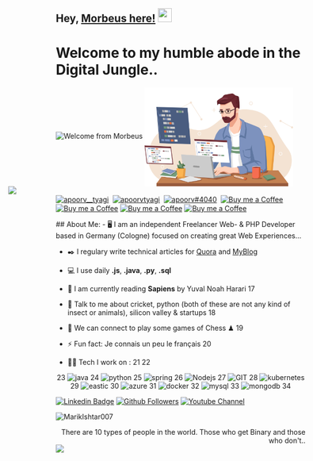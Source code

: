 ## Hey, [Morbeus here!](https://www.facebook.com/Morbeus.Design/)  <img src="https://media.giphy.com/media/hvRJCLFzcasrR4ia7z/giphy.gif" width="28px" height="28px">

<h1>Welcome to my humble abode in the Digital Jungle..</h1>

<img src = 'https://github.com/MorbeusDesign/MorbeusDesign/blob/main/MyGif_Home.gif' alt = 'Welcome from Morbeus' />
<img src="https://media.giphy.com/media/513lZvPf6khjIQFibF/giphy.gif" align="right" width="300" style="margin-right: 300px"   />
<img src="https://github.com/MorbeusDesign/MorbeusDesign/blob/main/Developer.png" align="center" width="300" /> 
<p >
<a href="https://twitter.com/morbeusdesign" target="blank"><img align="center" src="https://cdn.jsdelivr.net/npm/simple-icons@7.15.0/icons/twitter.svg" alt="apoorv__tyagi" height="30" width="30" /></a>&nbsp;
<a href="https://linkedin.com/in/morbeusdesign" target="blank"><img align="center" src="https://cdn.jsdelivr.net/npm/simple-icons@3.0.1/icons/linkedin.svg" alt="apoorvtyagi" height="30" width="30" /></a>&nbsp;
<a href="http://discord.com/users/apoorv#4040" target="blank"><img align="center" src="https://cdn.jsdelivr.net/npm/simple-icons@3.0.1/icons/discord.svg" alt="apoorv#4040" height="40" width="30" /></a>&nbsp;
<a href="https://www.buymeacoffee.com/morbeusdesign"><img align="center" alt="Buy me a Coffee" width="30px" src="https://cdn.jsdelivr.net/npm/simple-icons@3.0.1/icons/buymeacoffee.svg" /></a>
<a href="https://www.buymeacoffee.com/morbeusdesign"><img align="center" alt="Buy me a Coffee" width="30px" src="https://cdn.jsdelivr.net/npm/simple-icons@3.0.1/icons/buymeacoffee.svg" /></a>
<a href="https://www.buymeacoffee.com/morbeusdesign"><img align="center" alt="Buy me a Coffee" width="30px" src="https://cdn.jsdelivr.net/npm/simple-icons@3.0.1/icons/buymeacoffee.svg" /></a>
<a href="https://www.buymeacoffee.com/morbeusdesign"><img align="center" alt="Buy me a Coffee" width="30px" src="https://cdn.jsdelivr.net/npm/simple-icons@3.0.1/icons/buymeacoffee.svg" /></a>
</p>
## About Me:
- 🖥️ I am an independent Freelancer Web- & PHP Developer based in Germany (Cologne) focused on creating great Web Experiences... 

- ✒️ I regulary write technical articles for [Quora](https://lospaziodimorbeus.quora.com/) and [MyBlog](https://www.morbeusdesign.com/blog)

- 💻 I use daily **.js**, **.java**, **.py**,  **.sql**

- 📖 I am currently reading **Sapiens** by Yuval Noah Harari
17
- 💬 Talk to me about cricket, python (both of these are not any kind of insect or animals), silicon valley & startups
18
- 👯 We can connect to play some games of Chess ♟
19
- ⚡ Fun fact: Je connais un peu le français
20
- 🧑‍💻 Tech I work on :
21
22
<p align="center">
23
      <img src="https://www.vectorlogo.zone/logos/java/java-icon.svg" alt="java" width="65" height="65"/> 
24
      <img src="https://www.vectorlogo.zone/logos/python/python-icon.svg" alt="python" width="55" height="55"/>
25
      <img src="https://www.vectorlogo.zone/logos/springio/springio-icon.svg" alt="spring" width="55" height="55"/>
26
      <img src="https://www.vectorlogo.zone/logos/nodejs/nodejs-icon.svg" alt="Nodejs" width="55" height="55"/>
27
      <img src="https://www.vectorlogo.zone/logos/git-scm/git-scm-icon.svg" alt="GIT" width="55" height="55"/> 
28
      <img src="https://www.vectorlogo.zone/logos/kubernetes/kubernetes-icon.svg" alt="kubernetes" width="55" height="55"/>
29
      <img src="https://www.vectorlogo.zone/logos/elastic/elastic-icon.svg" alt="eastic" width="55" height="55"/>
30
      <img src="https://www.vectorlogo.zone/logos/microsoft_azure/microsoft_azure-icon.svg" alt="azure" width="55" height="55"/>
31
      <img src="https://www.vectorlogo.zone/logos/docker/docker-official.svg" alt="docker" width="60" height="50"/>
32
      <img src="https://www.vectorlogo.zone/logos/mysql/mysql-icon.svg" alt="mysql" width="45" height="55"/>
33
      <img src="https://www.vectorlogo.zone/logos/mongodb/mongodb-icon.svg" alt="mongodb" width="45" height="55"/>
34
</p>








[![Linkedin Badge](https://img.shields.io/badge/-MorbeusDesign-blue?style=flat-square&logo=Linkedin&logoColor=white&link=https://www.linkedin.com/in/morbeusdesign)](https://www.linkedin.com/in/morbeusdesign) [![Github Followers](https://img.shields.io/github/followers/morbeusdesign?label=morbeus&style=social)](https://github.com/MorbeusDesign?tab=followers) [![Youtube Channel](https://img.shields.io/youtube/channel/subscribers/UCQBu9yxZdh5jIbohCFUsauw?label=MorbeusDesign&style=social)](https://www.youtube.com/channel/UCQBu9yxZdh5jIbohCFUsauw)
<p align="left"> <img src="https://komarev.com/ghpvc/?username=MarikIshtar007" alt="MarikIshtar007" /> </p>

<div style="text-align: right">There are 10 types of people in the world. Those who get Binary and those who don't.. </div>

<img src="https://media.giphy.com/media/513lZvPf6khjIQFibF/giphy.gif"/>

